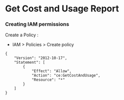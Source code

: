 Get Cost and Usage Report
=============

### Creating IAM permissions

Create a Policy :

* IAM > Policies > Create policy

```
{
    "Version": "2012-10-17",
    "Statement": [
        {
            "Effect": "Allow",
            "Action": "ce:GetCostAndUsage",
            "Resource": "*"
        }
    ]
}
```
